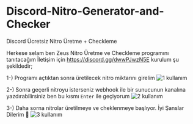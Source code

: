 # Discord-Nitro-Generator-and-Checker
Discord Ücretsiz Nitro Üretme + Checkleme

Herkese selam ben Zeus Nitro Üretme ve Checkleme programını tanıtacağım İletişim için https://discord.gg/dwwPJwzN5E kurulum şu şekildedir;

1-) Programı açtıktan sonra üretilecek nitro miktarını girelim 
![1 kullanım](https://user-images.githubusercontent.com/67175233/147991922-1a1c2c59-41e9-4afc-b74f-b884df083260.png)

2-) Sonra geçerli nitroyu isterseniz webhook ile bir sunucunun kanalına yazdırabilirsiniz ben bu kısmı ``Enter`` ile geçiyorum
![2 kullanım](https://user-images.githubusercontent.com/67175233/147991987-8216e492-0818-4bea-a62b-a782f35f05b4.png)

3-) Daha sorna nitrolar üretilmeye ve cheklenmeye başlıyor. İyi Şanslar Dilerim 🎉
![3 kullanım](https://user-images.githubusercontent.com/67175233/147992179-d3616e9b-1805-432f-9163-60c4125c29e1.png)
